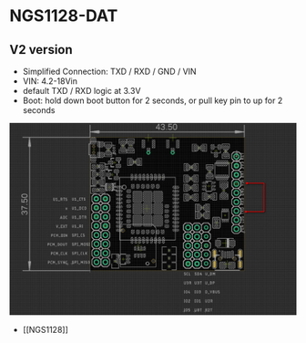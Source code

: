 

# NGS1128-DAT

## V2 version 
- Simplified Connection: TXD / RXD / GND / VIN
- VIN: 4.2-18Vin
- default TXD / RXD logic at 3.3V
- Boot: hold down boot button for 2 seconds, or pull key pin to up for 2 seconds

![](21-53-15-14-03-2023.png)



- [[NGS1128]]


